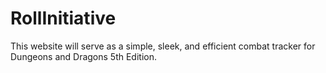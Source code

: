 # RollInitiative
This website will serve as a simple, sleek, and efficient combat tracker for Dungeons and Dragons 5th Edition.
